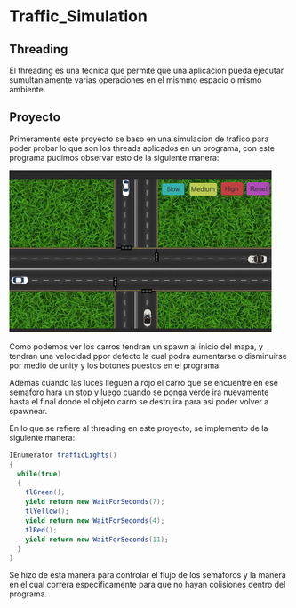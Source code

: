 # Traffic_Simulation
## Threading 

El threading es una tecnica que permite que una aplicacion pueda ejecutar sumultaniamente 
varias operaciones en el mismmo espacio o mismo ambiente.

## Proyecto

Primeramente este proyecto se baso en una simulacion de trafico para poder probar lo que son
los threads aplicados en un programa, con este programa pudimos observar esto de la siguiente manera:

![Image of simulation](traffic_simulation.png)

Como podemos ver los carros tendran un spawn al inicio del mapa, y tendran una velocidad ppor defecto
la cual podra aumentarse o disminuirse por medio de unity y los botones puestos en el programa.

Ademas cuando las luces lleguen a rojo el carro que se encuentre en ese semaforo hara un stop y luego cuando se
ponga verde ira nuevamente hasta el final donde el objeto carro se destruira para asi poder volver a spawnear.

En lo que se refiere al threading en este proyecto, se implemento de la siguiente manera:

```csharp
IEnumerator trafficLights()
{
  while(true)
  {
    tlGreen();
    yield return new WaitForSeconds(7);
    tlYellow();
    yield return new WaitForSeconds(4);
    tlRed();
    yield return new WaitForSeconds(11);
  }
}
```
Se hizo de esta manera para controlar el flujo de los semaforos y la manera en el cual correra especificamente para
que no hayan colisiones dentro del programa.
